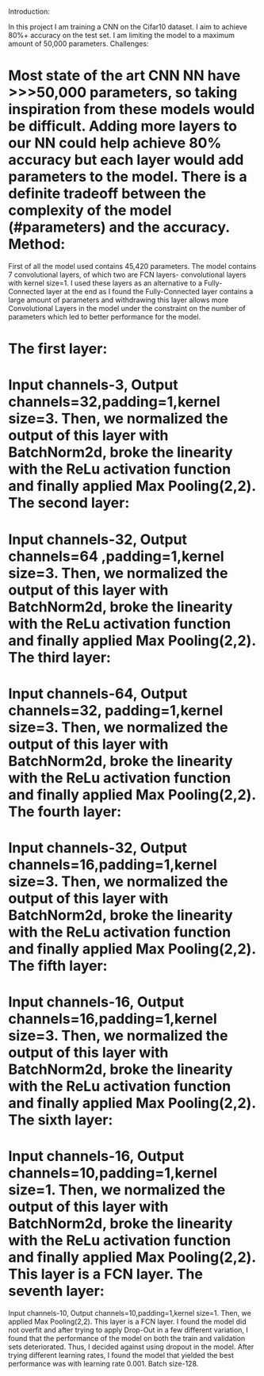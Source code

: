 
Introduction:

In this project I am training a CNN on the Cifar10 dataset. 
I aim to achieve 80%+ accuracy on the test set.
I am limiting the model to a maximum amount of 50,000 parameters. 
Challenges:

Most state of the art CNN NN have >>>50,000 parameters, so taking inspiration from these models would be difficult.
Adding more layers to our NN could help achieve 80% accuracy but each layer would add parameters to the model.
There is a definite tradeoff between the complexity of the model (#parameters) and the accuracy.
Method:
=
First of all the model used contains 45,420 parameters.
The model contains 7 convolutional layers, of which two are FCN layers- convolutional layers with 
kernel size=1. I used these layers as an alternative to a Fully-Connected layer at the end as I found 
the Fully-Connected layer contains a large amount of parameters and withdrawing this layer allows 
more Convolutional Layers in the model under the constraint on the number of parameters which 
led to better performance for the model.

The first layer:
= 
Input channels-3, Output channels=32,padding=1,kernel size=3.
Then, we normalized the output of this layer with BatchNorm2d, broke the linearity with the ReLu 
activation function and finally applied Max Pooling(2,2).
The second layer:
=
Input channels-32, Output channels=64 ,padding=1,kernel size=3.
Then, we normalized the output of this layer with BatchNorm2d, broke the linearity with the ReLu 
activation function and finally applied Max Pooling(2,2).
The third layer:
=
Input channels-64, Output channels=32, padding=1,kernel size=3.
Then, we normalized the output of this layer with BatchNorm2d, broke the linearity with the ReLu 
activation function and finally applied Max Pooling(2,2).
The fourth layer:
=
Input channels-32, Output channels=16,padding=1,kernel size=3.
Then, we normalized the output of this layer with BatchNorm2d, broke the linearity with the ReLu 
activation function and finally applied Max Pooling(2,2).
The fifth layer:
=
Input channels-16, Output channels=16,padding=1,kernel size=3.
Then, we normalized the output of this layer with BatchNorm2d, broke the linearity with the ReLu 
activation function and finally applied Max Pooling(2,2).
The sixth layer:
=
Input channels-16, Output channels=10,padding=1,kernel size=1.
Then, we normalized the output of this layer with BatchNorm2d, broke the linearity with the ReLu 
activation function and finally applied Max Pooling(2,2).
This layer is a FCN layer.
The seventh layer:
=
Input channels-10, Output channels=10,padding=1,kernel size=1.
Then, we applied Max Pooling(2,2). This layer is a FCN layer.
I found the model did not overfit and after trying to apply Drop-Out in a few different variation, I 
found that the performance of the model on both the train and validation sets deteriorated.
Thus, I decided against using dropout in the model. After trying different learning rates, I found the 
model that yielded the best performance was with learning rate 0.001. Batch size-128.
